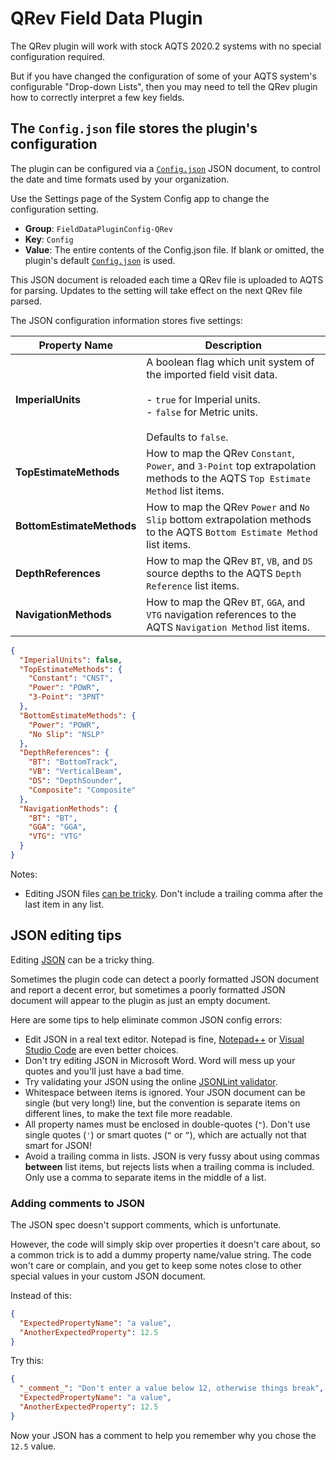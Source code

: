 ﻿# QRev Field Data Plugin

The QRev plugin will work with stock AQTS 2020.2 systems with no special configuration required.

But if you have changed the configuration of some of your AQTS system's configurable "Drop-down Lists", then you may need to tell the QRev plugin how to correctly interpret a few key fields.

## The `Config.json` file stores the plugin's configuration

The plugin can be configured via a [`Config.json`](./Config.json) JSON document, to control the date and time formats used by your organization.

Use the Settings page of the System Config app to change the configuration setting.
- **Group**: `FieldDataPluginConfig-QRev`
- **Key**: `Config`<br/>
- **Value**: The entire contents of the Config.json file. If blank or omitted, the plugin's default [`Config.json`](./Config.json) is used.

This JSON document is reloaded each time a QRev file is uploaded to AQTS for parsing. Updates to the setting will take effect on the next QRev file parsed.

The JSON configuration information stores five settings:

| Property Name | Description |
| --- | --- |
| **ImperialUnits** | A boolean flag which unit system of the imported field visit data.<br/><br/>- `true` for Imperial units.<br/>- `false` for Metric units.<br/><br/>Defaults to `false`. |
| **TopEstimateMethods** | How to map the QRev `Constant`, `Power`, and `3-Point` top extrapolation methods to the AQTS `Top Estimate Method` list items. |
| **BottomEstimateMethods** | How to map the QRev `Power` and `No Slip` bottom extrapolation methods to the AQTS `Bottom Estimate Method` list items. |
| **DepthReferences** | How to map the QRev `BT`, `VB`, and `DS` source depths to the AQTS `Depth Reference` list items. |
| **NavigationMethods** | How to map the QRev `BT`, `GGA`, and `VTG` navigation references to the AQTS `Navigation Method` list items. |


```json
{
  "ImperialUnits": false,
  "TopEstimateMethods": {
    "Constant": "CNST",
    "Power": "POWR",
    "3-Point": "3PNT"
  },
  "BottomEstimateMethods": {
    "Power": "POWR",
    "No Slip": "NSLP"
  },
  "DepthReferences": {
    "BT": "BottomTrack",
    "VB": "VerticalBeam",
    "DS": "DepthSounder",
    "Composite": "Composite"
  },
  "NavigationMethods": {
    "BT": "BT",
    "GGA": "GGA",
    "VTG": "VTG"
  }
}
```

Notes:
- Editing JSON files [can be tricky](#json-editing-tips). Don't include a trailing comma after the last item in any list.

## JSON editing tips

Editing [JSON](https://json.org) can be a tricky thing.

Sometimes the plugin code can detect a poorly formatted JSON document and report a decent error, but sometimes a poorly formatted JSON document will appear to the plugin as just an empty document.

Here are some tips to help eliminate common JSON config errors:
- Edit JSON in a real text editor. Notepad is fine, [Notepad++](https://notepad-plus-plus.org/) or [Visual Studio Code](https://code.visualstudio.com/) are even better choices.
- Don't try editing JSON in Microsoft Word. Word will mess up your quotes and you'll just have a bad time.
- Try validating your JSON using the online [JSONLint validator](https://jsonlint.com/).
- Whitespace between items is ignored. Your JSON document can be single (but very long!) line, but the convention is separate items on different lines, to make the text file more readable.
- All property names must be enclosed in double-quotes (`"`). Don't use single quotes (`'`) or smart quotes (`“` or `”`), which are actually not that smart for JSON!
- Avoid a trailing comma in lists. JSON is very fussy about using commas **between** list items, but rejects lists when a trailing comma is included. Only use a comma to separate items in the middle of a list.

### Adding comments to JSON

The JSON spec doesn't support comments, which is unfortunate.

However, the code will simply skip over properties it doesn't care about, so a common trick is to add a dummy property name/value string. The code won't care or complain, and you get to keep some notes close to other special values in your custom JSON document.

Instead of this:

```json
{
  "ExpectedPropertyName": "a value",
  "AnotherExpectedProperty": 12.5 
}
```

Try this:

```json
{
  "_comment_": "Don't enter a value below 12, otherwise things break",
  "ExpectedPropertyName": "a value",
  "AnotherExpectedProperty": 12.5 
}
```

Now your JSON has a comment to help you remember why you chose the `12.5` value.
